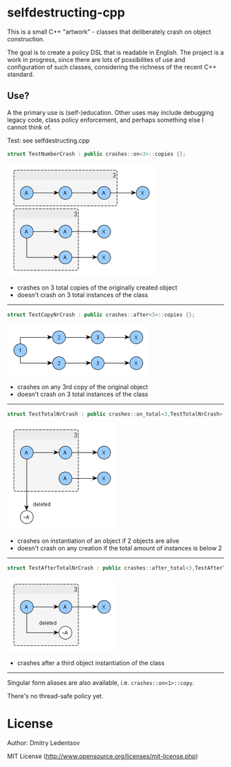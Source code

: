 selfdestructing-cpp
===================

This is a small C++ "artwork" - classes that deliberately crash on object construction.

The goal is to create a policy DSL that is readable in English. The project is a work in progress, since there are lots of possibilites of use and configuration of such classes, considering the richness of the recent C++ standard.

Use?
----

A the primary use is (self-)education. Other uses may include debugging legacy code, class policy enforcement, and perhaps something else I cannot think of.

Test: see selfdestructing.cpp

````cpp
struct TestNumberCrash : public crashes::on<3>::copies {};
````
![on 3 copies](/doc/img/on_copies.png)
- crashes on 3 total copies of the originally created object
- doesn't crash on 3 total instances of the class

---


````cpp
struct TestCopyNrCrash : public crashes::after<3>::copies {};
````
![after 3 copies](/doc/img/after_copies.png)
- crashes on any 3rd copy of the original object
- doesn't crash on 3 total instances of the class 

---

````cpp
struct TestTotalNrCrash : public crashes::on_total<3,TestTotalNrCrash>::instances {};
````
![on total 3 instances](/doc/img/on_total_instances.png)
- crashes on instantiation of an object if 2 objects are alive
- doesn't crash on any creation if the total amount of instances is below 2

---

````cpp
struct TestAfterTotalNrCrash : public crashes::after_total<3,TestAfterTotalNrCrash>::instances {};
````
![after total 3 instances](/doc/img/after_total_instances.png)
- crashes after a third object instantiation of the class

---

Singular form aliases are also available, i.e. `crashes::on<1>::copy`.

There's no thread-safe policy yet.

License
=======
Author: Dmitry Ledentsov

MIT License (http://www.opensource.org/licenses/mit-license.php)
